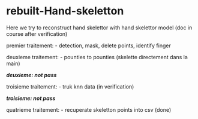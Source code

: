 # rebuilt-Hand-skeletton

Here we try to reconstruct hand skelettor with hand skelettor model (doc in course after verification)


premier traitement: - detection, mask, delete points, identify finger

deuxieme traitement: - pounties to pounties (skelette directement dans la main)

<strong><em> deuxieme: not pass </em></strong>

troisieme traitement: - truk knn data (in verification)

<strong><em> troisieme: not pass </em></strong>

quatrieme traitement: - recuperate skeletton points into csv (done)




